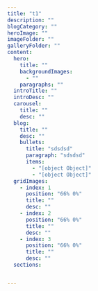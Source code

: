 ```yaml
---
title: "t1"
description: ""
blogCategory: ""
heroImage: ""
imageFolder: ""
galleryFolder: ""
content:
  hero:
    title: ""
    backgroundImages:
      - ""
    paragraphs: ""
  introTitle: ""
  introDesc: ""
  carousel:
    title: ""
    desc: ""
  blog:
    title: ""
    desc: ""
    bullets:
      title: "sdsdsd"
      paragraph: "sdsdsd"
      items:
        - "[object Object]"
        - "[object Object]"
  gridImages:
    - index: 1
      position: "66% 0%"
      title: ""
      desc: ""
    - index: 2
      position: "66% 0%"
      title: ""
      desc: ""
    - index: 3
      position: "66% 0%"
      title: ""
      desc: ""
  sections:


---
```

